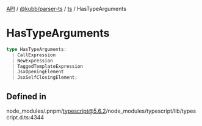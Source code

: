 [API](../../../../../packages.md) / [@kubb/parser-ts](../../../index.md) / [ts](../index.md) / HasTypeArguments

# HasTypeArguments

```ts
type HasTypeArguments: 
  | CallExpression
  | NewExpression
  | TaggedTemplateExpression
  | JsxOpeningElement
  | JsxSelfClosingElement;
```

## Defined in

node\_modules/.pnpm/typescript@5.6.2/node\_modules/typescript/lib/typescript.d.ts:4344
